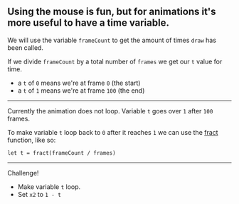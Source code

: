Using the mouse is fun, but for animations it's more useful to have a time variable. 
---
We will use the variable `frameCount` to get the amount of times `draw` has been called. 

If we divide `frameCount` by a total number of `frames` we get our `t` value for time.
- a `t` of `0` means we're at frame `0` (the start)
- a `t` of `1` means we're at frame `100` (the end)
---
Currently the animation does not loop. Variable `t` goes over `1` after `100` frames. 

To make variable `t` loop back to `0` after it reaches `1` we can use the [fract](https://p5js.org/reference/#/p5/fract) function, like so:
```
let t = fract(frameCount / frames)
```
---
Challenge! 
- Make variable `t` loop.
- Set `x2` to `1 - t`
